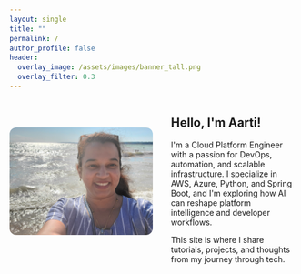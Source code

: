 ```yaml
---
layout: single
title: ""
permalink: /
author_profile: false
header:
  overlay_image: /assets/images/banner_tall.png
  overlay_filter: 0.3
---
```

<div style="margin-top: 0;">
  <div style="display: flex; align-items: flex-start; gap: 2rem; flex-wrap: wrap;">
    <div style="flex: 0 0 50%; max-width: 100%; padding-top: 50px;">
      <img src="/assets/images/me.jpg" alt="Aarti Joshi" style="width: 100%; border-radius: 12px;" />
    </div>
    <div style="flex: 1;">
      <h2>Hello, I'm Aarti!</h2>
      <p>
        I'm a Cloud Platform Engineer with a passion for DevOps, automation, and scalable infrastructure.
        I specialize in AWS, Azure, Python, and Spring Boot, and I'm exploring how AI can reshape platform intelligence and developer workflows.
      </p>
      <p>
        This site is where I share tutorials, projects, and thoughts from my journey through tech.
      </p>
    </div>
  </div>
</div>

